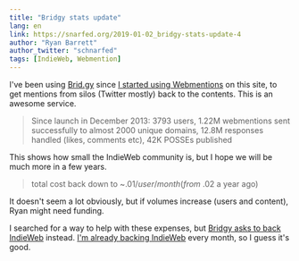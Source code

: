 ```yaml
---
title: "Bridgy stats update"
lang: en
link: https://snarfed.org/2019-01-02_bridgy-stats-update-4
author: "Ryan Barrett"
author_twitter: "schnarfed"
tags: [IndieWeb, Webmention]
---
```


I've been using [Brid.gy](https://brid.gy) since [I started using Webmentions](/2017/07/so-long-disqus-hello-webmentions.html) on this site, to get mentions from silos (Twitter mostly) back to the contents. This is an awesome service.

> Since launch in December 2013: 3793 users, 1.22M webmentions sent successfully to almost 2000 unique domains, 12.8M responses handled (likes, comments etc), 42K POSSEs published

This shows how small the IndieWeb community is, but I hope we will be much more in a few years.

> total cost back down to ~$.01/user/month (from ~$.02 a year ago)

It doesn't seem a lot obviously, but if volumes increase (users and content), Ryan might need funding.

I searched for a way to help with these expenses, but [Bridgy asks to back IndieWeb](https://brid.gy/about#cost) instead. [I'm already backing IndieWeb](https://opencollective.com/indieweb?referral=2747) every month, so I guess it's good.
